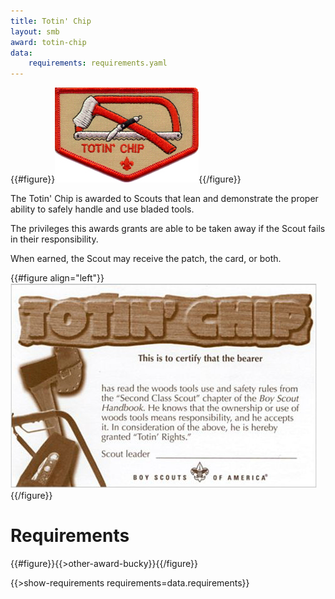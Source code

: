 ```yaml
---
title: Totin' Chip
layout: smb
award: totin-chip
data:
    requirements: requirements.yaml
---
```


{{#figure}}<img src="totin-chip-patch.jpg" class="W(100%) H(a)">{{/figure}}

The Totin' Chip is awarded to Scouts that lean and demonstrate the proper ability to safely handle and use bladed tools.

The privileges this awards grants are able to be taken away if the Scout fails in their responsibility.

When earned, the Scout may receive the patch, the card, or both.

{{#figure align="left"}}<img src="totin-chip-card-front.jpg" class="W(100%) H(a)">{{/figure}}

# Requirements

{{#figure}}{{>other-award-bucky}}{{/figure}}

{{>show-requirements requirements=data.requirements}}
